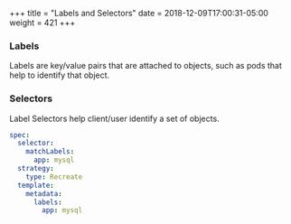 +++
title = "Labels and Selectors"
date = 2018-12-09T17:00:31-05:00
weight = 421
+++

### Labels

Labels are key/value pairs that are attached to objects, such as pods that help to identify that object.


### Selectors

Label Selectors help client/user identify a set of objects.

```yaml
spec:
  selector:
    matchLabels:
      app: mysql
  strategy:
    type: Recreate
  template:
    metadata:
      labels:
        app: mysql
```
